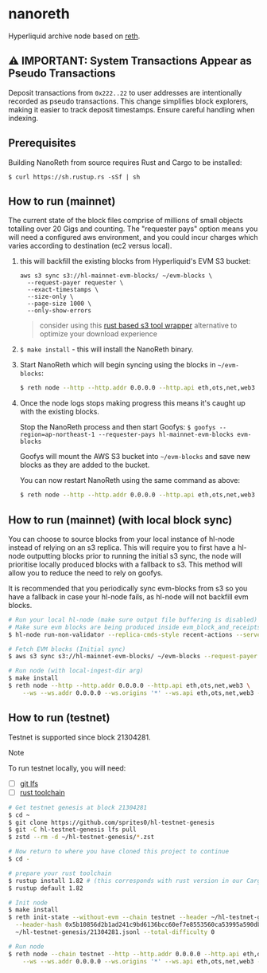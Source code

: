 # nanoreth

Hyperliquid archive node based on [reth](https://github.com/paradigmxyz/reth).

## ⚠️ IMPORTANT: System Transactions Appear as Pseudo Transactions

Deposit transactions from `0x222..22` to user addresses are intentionally recorded as pseudo transactions.
This change simplifies block explorers, making it easier to track deposit timestamps.
Ensure careful handling when indexing.

## Prerequisites

Building NanoReth from source requires Rust and Cargo to be installed:

`$ curl https://sh.rustup.rs -sSf | sh`

## How to run (mainnet)

The current state of the block files comprise of millions of small objects totalling over 20 Gigs and counting. The "requester pays" option means you will need a configured aws environment, and you could incur charges which varies according to destination (ec2 versus local).

1) this will backfill the existing blocks from Hyperliquid's EVM S3 bucket:

    ```shell                                  
    aws s3 sync s3://hl-mainnet-evm-blocks/ ~/evm-blocks \
      --request-payer requester \
      --exact-timestamps \                  
      --size-only \                        
      --page-size 1000 \                        
      --only-show-errors
    ```
    > consider using this [rust based s3 tool wrapper](https://github.com/wwwehr/hl-evm-block-sync) alternative to optimize your download experience

2) `$ make install` - this will install the NanoReth binary.

3) Start NanoReth which will begin syncing using the blocks in `~/evm-blocks`:

    ```sh
    $ reth node --http --http.addr 0.0.0.0 --http.api eth,ots,net,web3 --ws --ws.addr 0.0.0.0 --ws.origins '*' --ws.api eth,ots,net,web3 --ingest-dir ~/evm-blocks --ws.port 8545
    ```

4) Once the node logs stops making progress this means it's caught up with the existing blocks.

    Stop the NanoReth process and then start Goofys: `$ goofys --region=ap-northeast-1 --requester-pays hl-mainnet-evm-blocks evm-blocks`

    Goofys will mount the AWS S3 bucket into `~/evm-blocks` and save new blocks as they are added to the bucket.

    You can now restart NanoReth using the same command as above:

    ```sh
    $ reth node --http --http.addr 0.0.0.0 --http.api eth,ots,net,web3 --ws --ws.addr 0.0.0.0 --ws.origins '*' --ws.api eth,ots,net,web3 --ingest-dir ~/evm-blocks --ws.port 8545
    ```

## How to run (mainnet) (with local block sync) 

You can choose to source blocks from your local instance of hl-node instead of relying on an s3 replica.
This will require you to first have a hl-node outputting blocks prior to running the initial s3 sync,
the node will prioritise locally produced blocks with a fallback to s3.
This method will allow you to reduce the need to rely on goofys.

It is recommended that you periodically sync evm-blocks from s3 so you have a fallback in case your hl-node fails, as hl-node
will not backfill evm blocks.
```sh
# Run your local hl-node (make sure output file buffering is disabled)
# Make sure evm blocks are being produced inside evm_block_and_receipts
$ hl-node run-non-validator --replica-cmds-style recent-actions --serve-eth-rpc --disable-output-file-buffering

# Fetch EVM blocks (Initial sync)
$ aws s3 sync s3://hl-mainnet-evm-blocks/ ~/evm-blocks --request-payer requester # one-time

# Run node (with local-ingest-dir arg)
$ make install
$ reth node --http --http.addr 0.0.0.0 --http.api eth,ots,net,web3 \
    --ws --ws.addr 0.0.0.0 --ws.origins '*' --ws.api eth,ots,net,web3 --ingest-dir ~/evm-blocks --local-ingest-dir <path-to-your-hl-node-evm-blocks-dir> --ws.port 8545
```

## How to run (testnet)

Testnet is supported since block 21304281.

> [!NOTE]
> To run testnet locally, you will need:
> - [ ] [git lfs](https://git-lfs.com/)
> - [ ] [rust toolchain](https://rustup.rs/)

```sh
# Get testnet genesis at block 21304281
$ cd ~
$ git clone https://github.com/sprites0/hl-testnet-genesis
$ git -C hl-testnet-genesis lfs pull
$ zstd --rm -d ~/hl-testnet-genesis/*.zst

# Now return to where you have cloned this project to continue
$ cd -

# prepare your rust toolchain
$ rustup install 1.82 # (this corresponds with rust version in our Cargo.toml)
$ rustup default 1.82

# Init node
$ make install
$ reth init-state --without-evm --chain testnet --header ~/hl-testnet-genesis/21304281.rlp \
  --header-hash 0x5b10856d2b1ad241c9bd6136bcc60ef7e8553560ca53995a590db65f809269b4 \
  ~/hl-testnet-genesis/21304281.jsonl --total-difficulty 0 

# Run node
$ reth node --chain testnet --http --http.addr 0.0.0.0 --http.api eth,ots,net,web3 \
    --ws --ws.addr 0.0.0.0 --ws.origins '*' --ws.api eth,ots,net,web3 --ingest-dir ~/evm-blocks --ws.port 8546
```
